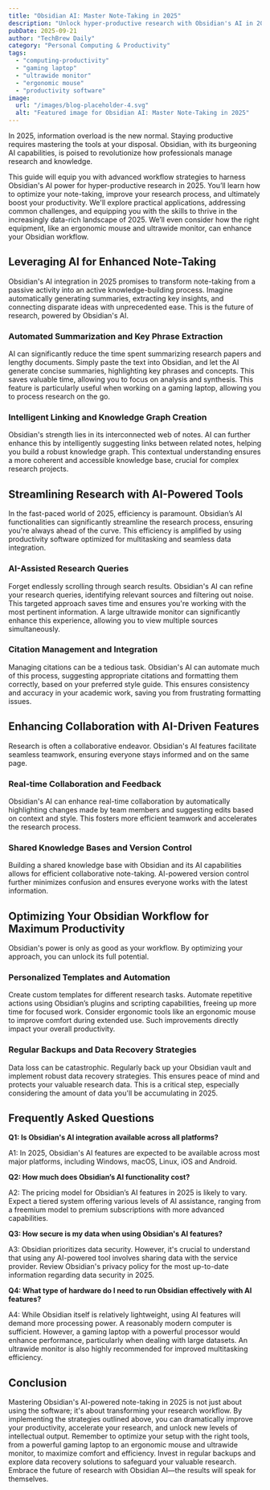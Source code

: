 ```yaml
---
title: "Obsidian AI: Master Note-Taking in 2025"
description: "Unlock hyper-productive research with Obsidian's AI in 2025! Learn advanced workflow strategies for professionals. Boost your productivity with this complete guide.  Optimize your workflow with the best tools for personal computing & productivity, even on your gaming laptop and ultrawide monitor. Read now!"
pubDate: 2025-09-21
author: "TechBrew Daily"
category: "Personal Computing & Productivity"
tags:
  - "computing-productivity"
  - "gaming laptop"
  - "ultrawide monitor"
  - "ergonomic mouse"
  - "productivity software"
image:
  url: "/images/blog-placeholder-4.svg"
  alt: "Featured image for Obsidian AI: Master Note-Taking in 2025"
---
```


In 2025, information overload is the new normal.  Staying productive requires mastering the tools at your disposal.  Obsidian, with its burgeoning AI capabilities, is poised to revolutionize how professionals manage research and knowledge.

This guide will equip you with advanced workflow strategies to harness Obsidian's AI power for hyper-productive research in 2025. You’ll learn how to optimize your note-taking, improve your research process, and ultimately boost your productivity.  We'll explore practical applications, addressing common challenges, and equipping you with the skills to thrive in the increasingly data-rich landscape of 2025.  We’ll even consider how the right equipment, like an ergonomic mouse and ultrawide monitor, can enhance your Obsidian workflow.

## Leveraging AI for Enhanced Note-Taking

Obsidian's AI integration in 2025 promises to transform note-taking from a passive activity into an active knowledge-building process.  Imagine automatically generating summaries, extracting key insights, and connecting disparate ideas with unprecedented ease. This is the future of research, powered by Obsidian's AI.

### Automated Summarization and Key Phrase Extraction

AI can significantly reduce the time spent summarizing research papers and lengthy documents.  Simply paste the text into Obsidian, and let the AI generate concise summaries, highlighting key phrases and concepts. This saves valuable time, allowing you to focus on analysis and synthesis.  This feature is particularly useful when working on a gaming laptop, allowing you to process research on the go.

### Intelligent Linking and Knowledge Graph Creation

Obsidian's strength lies in its interconnected web of notes.  AI can further enhance this by intelligently suggesting links between related notes, helping you build a robust knowledge graph. This contextual understanding ensures a more coherent and accessible knowledge base, crucial for complex research projects.

## Streamlining Research with AI-Powered Tools

In the fast-paced world of 2025, efficiency is paramount.  Obsidian’s AI functionalities can significantly streamline the research process, ensuring you're always ahead of the curve.  This efficiency is amplified by using productivity software optimized for multitasking and seamless data integration.


### AI-Assisted Research Queries

Forget endlessly scrolling through search results.  Obsidian's AI can refine your research queries, identifying relevant sources and filtering out noise. This targeted approach saves time and ensures you're working with the most pertinent information.  A large ultrawide monitor can significantly enhance this experience, allowing you to view multiple sources simultaneously.

### Citation Management and Integration

Managing citations can be a tedious task. Obsidian's AI can automate much of this process, suggesting appropriate citations and formatting them correctly, based on your preferred style guide.  This ensures consistency and accuracy in your academic work, saving you from frustrating formatting issues.


## Enhancing Collaboration with AI-Driven Features

Research is often a collaborative endeavor. Obsidian's AI features facilitate seamless teamwork, ensuring everyone stays informed and on the same page.


### Real-time Collaboration and Feedback

Obsidian's AI can enhance real-time collaboration by automatically highlighting changes made by team members and suggesting edits based on context and style.  This fosters more efficient teamwork and accelerates the research process.


### Shared Knowledge Bases and Version Control

Building a shared knowledge base with Obsidian and its AI capabilities allows for efficient collaborative note-taking.  AI-powered version control further minimizes confusion and ensures everyone works with the latest information.


##  Optimizing Your Obsidian Workflow for Maximum Productivity

Obsidian's power is only as good as your workflow.  By optimizing your approach, you can unlock its full potential.

### Personalized Templates and Automation

Create custom templates for different research tasks. Automate repetitive actions using Obsidian’s plugins and scripting capabilities, freeing up more time for focused work.  Consider ergonomic tools like an ergonomic mouse to improve comfort during extended use.  Such improvements directly impact your overall productivity.

### Regular Backups and Data Recovery Strategies

Data loss can be catastrophic.  Regularly back up your Obsidian vault and implement robust data recovery strategies.  This ensures peace of mind and protects your valuable research data.  This is a critical step, especially considering the amount of data you'll be accumulating in 2025.

## Frequently Asked Questions

**Q1: Is Obsidian's AI integration available across all platforms?**

A1:  In 2025, Obsidian's AI features are expected to be available across most major platforms, including Windows, macOS, Linux, iOS and Android.

**Q2: How much does Obsidian’s AI functionality cost?**

A2:  The pricing model for Obsidian’s AI features in 2025 is likely to vary.  Expect a tiered system offering various levels of AI assistance, ranging from a freemium model to premium subscriptions with more advanced capabilities.

**Q3: How secure is my data when using Obsidian's AI features?**

A3: Obsidian prioritizes data security. However, it's crucial to understand that using any AI-powered tool involves sharing data with the service provider.  Review Obsidian's privacy policy for the most up-to-date information regarding data security in 2025.

**Q4: What type of hardware do I need to run Obsidian effectively with AI features?**

A4: While Obsidian itself is relatively lightweight, using AI features will demand more processing power. A reasonably modern computer is sufficient.  However, a gaming laptop with a powerful processor would enhance performance, particularly when dealing with large datasets. An ultrawide monitor is also highly recommended for improved multitasking efficiency.


## Conclusion

Mastering Obsidian's AI-powered note-taking in 2025 is not just about using the software; it's about transforming your research workflow.  By implementing the strategies outlined above, you can dramatically improve your productivity, accelerate your research, and unlock new levels of intellectual output.  Remember to optimize your setup with the right tools, from a powerful gaming laptop to an ergonomic mouse and ultrawide monitor, to maximize comfort and efficiency. Invest in regular backups and explore data recovery solutions to safeguard your valuable research. Embrace the future of research with Obsidian AI—the results will speak for themselves.